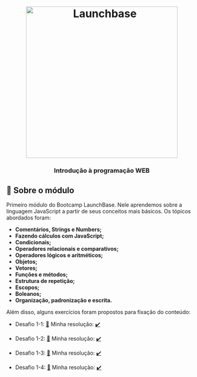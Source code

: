 <h1 align="center">
    <img alt="Launchbase" src="https://storage.googleapis.com/golden-wind/bootcamp-launchbase/logo.png" width="400px" />
</h1>

<h3 align="center">
  Introdução à programação WEB
</h3>

## :rocket: Sobre o módulo

Primeiro módulo do Bootcamp LaunchBase. Nele aprendemos sobre a linguagem JavaScript a partir de seus conceitos mais básicos. Os tópicos abordados foram:

- **Comentários, Strings e Numbers;**
- **Fazendo cálculos com JavaScript;**
- **Condicionais;**
- **Operadores relacionais e comparativos;**
- **Operadores lógicos e aritméticos;**
- **Objetos;**
- **Vetores;**
- **Funções e métodos;**
- **Estrutura de repetição;**
- **Escopos;**
- **Boleanos;**
- **Organização, padronização e escrita.**

Além disso, alguns exercícios foram propostos para fixação do conteúdo:

- Desafio 1-1: [:link:](https://github.com/Rocketseat/bootcamp-launchbase-desafios-01/edit/master/desafios/01-1-primeiros-passos-com-js.md)
Minha resolução: [:heavy_check_mark:](https://github.com/emanuelmassafera/launchbase/blob/master/01-introducao-a-programacao-web/desafio-1-1.js)

- Desafio 1-2: [:link:](https://github.com/Rocketseat/bootcamp-launchbase-desafios-01/blob/master/desafios/01-2-lidando-com-objetos-e-vetores.md)
Minha resolução: [:heavy_check_mark:](https://github.com/emanuelmassafera/launchbase/blob/master/01-introducao-a-programacao-web/desafio-1-2.js)

- Desafio 1-3: [:link:](https://github.com/Rocketseat/bootcamp-launchbase-desafios-01/blob/master/desafios/01-3-funcoes-e-estruturas-de-repeticao.md)
Minha resolução: [:heavy_check_mark:](https://github.com/emanuelmassafera/launchbase/blob/master/01-introducao-a-programacao-web/desafio-1-3.js)

- Desafio 1-4: [:link:](https://github.com/Rocketseat/bootcamp-launchbase-desafios-01/blob/master/desafios/01-4-aplicacao-operacoes-bancarias.md)
Minha resolução: [:heavy_check_mark:](https://github.com/emanuelmassafera/launchbase/blob/master/01-introducao-a-programacao-web/desafio-1-4.js)
